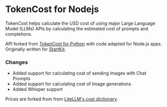 # TokenCost for Nodejs

TokenCost helps calculate the USD cost of using major Large Language Model (LLMs) APIs by calculating the estimated cost of prompts and completions.

API forked from [TokenCost for Python](https://github.com/AgentOps-AI/tokencost) with code adapted for Node.js apps. Originally written for [StartKit](https://startkit.ai).

### Changes

- Added support for calculating cost of sending Images with Chat Prompts
- Added support for calculating cost of Image generations
- Added Whisper support

Prices are forked from from [LiteLLM's cost dictionary](https://github.com/BerriAI/litellm/blob/main/model_prices_and_context_window.json).

